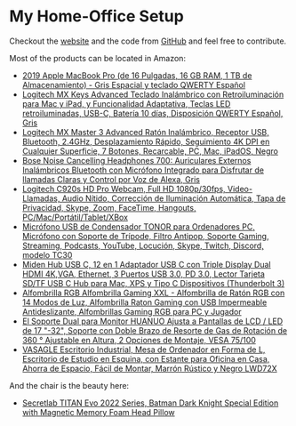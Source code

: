 # My Home-Office Setup

Checkout the [website](https://homeoffice-setup.web.app/) and the code from [GitHub](https://github.com/gilbecao/office-setup) and feel free to contribute.

Most of the products can be located in Amazon:

* [2019 Apple MacBook Pro (de 16 Pulgadas, 16 GB RAM, 1 TB de Almacenamiento) - Gris Espacial y teclado QWERTY Español](https://amzn.to/3zcg1rr)
* [Logitech MX Keys Advanced Teclado Inalámbrico con Retroiluminación para Mac y iPad, y Funcionalidad Adaptativa, Teclas LED retroiluminadas, USB-C, Batería 10 días, Disposición QWERTY Español, Gris](https://amzn.to/2XeeJz1)
* [Logitech MX Master 3 Advanced Ratón Inalámbrico, Receptor USB, Bluetooth, 2.4GHz, Desplazamiento Rápido, Seguimiento 4K DPI en Cualquier Superficie, 7 Botones, Recarcable, PC, Mac, iPadOS, Negro](https://amzn.to/3k0Vzp2)
* [Bose Noise Cancelling Headphones 700: Auriculares Externos Inalámbricos Bluetooth con Micrófono Integrado para Disfrutar de llamadas Claras y Control por Voz de Alexa, Gris](https://amzn.to/3ldChfp)
* [Logitech C920s HD Pro Webcam, Full HD 1080p/30fps, Video-Llamadas, Audio Nítido, Corrección de Iluminación Automática, Tapa de Privacidad, Skype, Zoom, FaceTime, Hangouts, PC/Mac/Portátil/Tablet/XBox](https://amzn.to/3zXB5Tw)
* [Micrófono USB de Condensador TONOR para Ordenadores PC, Micrófono con Soporte de Trípode, Filtro Antipop, Soporte Gaming, Streaming, Podcasts, YouTube, Locución, Skype, Twitch, Discord, modelo TC30](https://amzn.to/3tuFkDN)
* [Miden Hub USB C, 12 en 1 Adaptador USB C con Triple Display Dual HDMI 4K,VGA, Ethernet, 3 Puertos USB 3.0, PD 3.0, Lector Tarjeta SD/TF USB C Hub para Mac, XPS y Tipo C Dispositivos (Thunderbolt 3)](https://amzn.to/3E6kfo1)
* [Alfombrilla RGB Alfombrilla Gaming XXL - Alfombrilla de Ratón RGB con 14 Modos de Luz, Alfombrilla Raton Gaming con USB Impermeable Antideslizante, Alfombrillas Gaming RGB para PC y Jugador](https://amzn.to/3hmw3J0)
* [El Soporte Dual para Monitor HUANUO Ajusta a Pantallas de LCD / LED de 17 "-32", Soporte con Doble Brazo de Resorte de Gas de Rotación de 360 ° Ajustable en Altura, 2 Opciones de Montaje, VESA 75/100](https://amzn.to/3jZPwks)
* [VASAGLE Escritorio Industrial, Mesa de Ordenador en Forma de L, Escritorio de Estudio en Esquina, con Estante para Oficina en Casa, Ahorra de Espacio, Fácil de Montar, Marrón Rústico y Negro LWD72X](https://amzn.to/3E2hUup)

And the chair is the beauty here:

* [Secretlab TITAN Evo 2022 Series, Batman Dark Knight Special Edition with Magnetic Memory Foam Head Pillow](https://secretlab.eu/products/titan-evo-2022-series?sku=R22PU-Batman)

